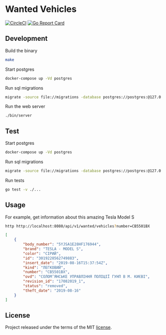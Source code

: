 # Wanted Vehicles

[![CircleCI](https://circleci.com/gh/opencars/wanted.svg?style=svg)](https://circleci.com/gh/opencars/wanted)
[![Go Report Card](https://goreportcard.com/badge/github.com/opencars/wanted)](https://goreportcard.com/report/github.com/opencars/wanted)

## Development

Build the binary

```sh
make
```

Start postgres

```sh
docker-compose up -Vd postgres
```

Run sql migrations

```sh
migrate -source file://migrations -database postgres://postgres:@127.0.0.1/wanted_test\?sslmode=disable up
```

Run the web server

```sh
./bin/server
```

## Test

Start postgres

```sh
docker-compose up -Vd postgres
```

Run sql migrations

```sh
migrate -source file://migrations -database postgres://postgres:@127.0.0.1/wanted_test\?sslmode=disable up
```

Run tests

```sh
go test -v ./...
```

## Usage

For example, get information about this amazing Tesla Model S

```sh
http http://localhost:8080/api/v1/wanted/vehicles?number=СВ5501ВХ
```

```json
[
    {
        "body_number": "5YJSA1E28HF176944",
        "brand": "TESLA - MODEL S",
        "color": "СІРИЙ",
        "id": "3019228562749883",
        "insert_date": "2019-08-16T15:37:54Z",
        "kind": "ЛЕГКОВИЙ",
        "number": "СВ5501ВХ",
        "ovd": "СОЛОМ’ЯНСЬКЕ УПРАВЛІННЯ ПОЛІЦІЇ ГУНП В М. КИЄВІ",
        "revision_id": "17082019_1",
        "status": "removed",
        "theft_date": "2019-08-16"
    }
]
```

## License

Project released under the terms of the MIT [license](./LICENSE).
